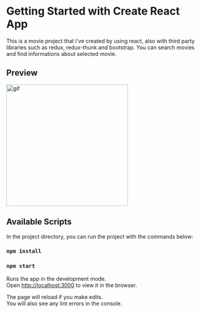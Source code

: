 # Getting Started with Create React App

This is a movie project that i've created by using react, also with third party libraries such as redux, redux-thunk and bootstrap. You can search movies and find informations about selected movie.

## Preview

<p><img align="center" alt="gif" src="https://github.com/dogukanacet/movieApp-react-redux/blob/master/src/assets/preview.gif" height="320"/></p>

## Available Scripts

In the project directory, you can run the project with the commands below:

### `npm install`


### `npm start`

Runs the app in the development mode.\
Open [http://localhost:3000](http://localhost:3000) to view it in the browser.

The page will reload if you make edits.\
You will also see any lint errors in the console.
